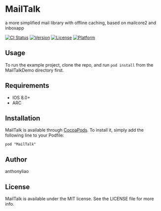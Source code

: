 # MailTalk
a more simplified mail library with offline caching, based on mailcore2 and inboxapp

[![CI Status](http://img.shields.io/travis/anthonyliao/MailTalk.svg?style=flat)](https://travis-ci.org/anthonyliao/MailTalk)
[![Version](https://img.shields.io/cocoapods/v/MailTalk.svg?style=flat)](http://cocoadocs.org/docsets/MailTalk)
[![License](https://img.shields.io/cocoapods/l/MailTalk.svg?style=flat)](http://cocoadocs.org/docsets/MailTalk)
[![Platform](https://img.shields.io/cocoapods/p/MailTalk.svg?style=flat)](http://cocoadocs.org/docsets/MailTalk)

## Usage

To run the example project, clone the repo, and run `pod install` from the MailTalkDemo directory first.

## Requirements

* IOS 8.0+
* ARC

## Installation

MailTalk is available through [CocoaPods](http://cocoapods.org). To install
it, simply add the following line to your Podfile:

    pod "MailTalk"

## Author

anthonyliao

## License

MailTalk is available under the MIT license. See the LICENSE file for more info.

